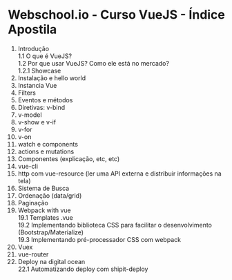 # Webschool.io - Curso VueJS - Índice Apostila

1. Introdução  
1.1 O que é VueJS?  
1.2 Por que usar VueJS? Como ele está no mercado?  
1.2.1 Showcase  
2. Instalação e hello world  
3. Instancia Vue
4. Filters
5. Eventos e métodos
6. Diretivas: v-bind
7. v-model
8. v-show e v-if
9. v-for
10. v-on
11. watch e components
12. actions e mutations
13. Componentes (explicação, etc, etc)
14. vue-cli
15. http com vue-resource (ler uma API externa e distribuir informações na tela)
16. Sistema de Busca
17. Ordenação (data/grid)
18. Paginação
19. Webpack with vue  
19.1 Templates .vue  
19.2 Implementando biblioteca CSS para facilitar o desenvolvimento (Bootstrap/Materialize)  
19.3 Implementando pré-processador CSS com webpack  
20. Vuex
21. vue-router
22. Deploy na digital ocean  
22.1 Automatizando deploy com shipit-deploy
